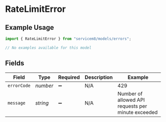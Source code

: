 # RateLimitError

## Example Usage

```typescript
import { RateLimitError } from "servicem8/models/errors";

// No examples available for this model
```

## Fields

| Field                                              | Type                                               | Required                                           | Description                                        | Example                                            |
| -------------------------------------------------- | -------------------------------------------------- | -------------------------------------------------- | -------------------------------------------------- | -------------------------------------------------- |
| `errorCode`                                        | *number*                                           | :heavy_minus_sign:                                 | N/A                                                | 429                                                |
| `message`                                          | *string*                                           | :heavy_minus_sign:                                 | N/A                                                | Number of allowed API requests per minute exceeded |